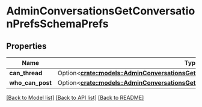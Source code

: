 # AdminConversationsGetConversationPrefsSchemaPrefs

## Properties

Name | Type | Description | Notes
------------ | ------------- | ------------- | -------------
**can_thread** | Option<[**crate::models::AdminConversationsGetConversationPrefsSchemaPrefsCanThread**](admin_conversations_getConversationPrefs_schema_prefs_can_thread.md)> |  | [optional]
**who_can_post** | Option<[**crate::models::AdminConversationsGetConversationPrefsSchemaPrefsCanThread**](admin_conversations_getConversationPrefs_schema_prefs_can_thread.md)> |  | [optional]

[[Back to Model list]](../README.md#documentation-for-models) [[Back to API list]](../README.md#documentation-for-api-endpoints) [[Back to README]](../README.md)


